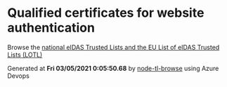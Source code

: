 # Qualified certificates for website authentication 
 Browse the [national eIDAS Trusted Lists and the EU List of eIDAS Trusted Lists (LOTL)](https://webgate.ec.europa.eu/tl-browser/#/) 
 
 
Generated at **Fri 03/05/2021  0:05:50.68** by [node-tl-browse](https://github.com/ymedlop/node-tl-browser) using Azure Devops 
